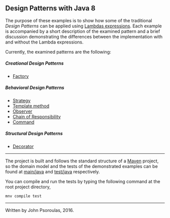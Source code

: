 ## Design Patterns with Java 8

The purpose of these examples is to show how some of the traditional _Design Patterns_ can be applied using
[Lambdas expressions](http://docs.oracle.com/javase/tutorial/java/javaOO/lambdaexpressions.html).
Each example is accompanied by a short description of the examined pattern and a brief discussion demonstrating
the differences between the implementation with and without the Lambda expressions.

Currently, the examined patterns are the following:

##### Creational Design Patterns
* [Factory](https://github.com/jpsoroulas/java8-appterns/blob/src/main/java/jsp/tutorial/java8/patterns/factory)

##### Behavioral Design Patterns
* [Strategy](https://github.com/jpsoroulas/java8-appterns/blob/src/main/java/jsp/tutorial/java8/patterns/strategy)
* [Template method](https://github.com/jpsoroulas/java8-appterns/blob/src/main/java/jsp/tutorial/java8/patterns/factory/template)
* [Observer](https://github.com/jpsoroulas/java8-appterns/blob/src/main/java/jsp/tutorial/java8/patterns/observer)
* [Chain of Responsibility](https://github.com/jpsoroulas/java8-appterns/blob/src/main/java/jsp/tutorial/java8/patterns/chain)
* [Command](https://github.com/jpsoroulas/java8-appterns/blob/src/main/java/jsp/tutorial/java8/patterns/command)

##### Structural Design Patterns
* [Decorator](https://github.com/jpsoroulas/java8-appterns/blob/src/main/java/jsp/tutorial/java8/patterns/decorator)

----

The project is built and follows the standard structure of a [Maven](https://maven.apache.org/) project,
so the domain model and the tests of the demonstrated examples can be found at
[main/java](https://github.com/jpsoroulas/java8-appterns/blob/src/main/java) and
[test/java](https://github.com/jpsoroulas/java8-appterns/blob/src/test/java) respectively.

You can compile and run the tests by typing the following command at the root project directory,

```
mnv compile test
```

----

Written by John Psoroulas, 2016.